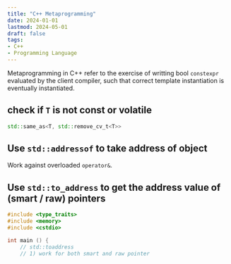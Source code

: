 ```yaml
---
title: "C++ Metaprogramming"
date: 2024-01-01
lastmod: 2024-05-01
draft: false
tags:
- C++
- Programming Language
---
```


Metaprogramming in C++ refer to the exercise of writting bool `constexpr` evaluated by the client compiler, such that correct template instantiation is eventually instantiated.

## check if `T` is not const or volatile

```c++
std::same_as<T, std::remove_cv_t<T>>
```

## Use `std::addressof` to take address of object

Work against overloaded `operator&`.

## Use `std::to_address` to get the address value of (smart / raw) pointers

```c++
#include <type_traits>
#include <memory>
#include <cstdio>

int main () {
    // std::toaddress
    // 1) work for both smart and raw pointer
